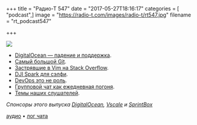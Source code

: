 +++
title = "Радио-Т 547"
date = "2017-05-27T18:16:17"
categories = [ "podcast",]
image = "https://radio-t.com/images/radio-t/rt547.jpg"
filename = "rt_podcast547"

+++

![](https://radio-t.com/images/radio-t/rt547.jpg)

- [DigitalOcean — падение и поддержка](https://status.digitalocean.com/incidents/0t54zmb3f1vm).
- [Самый большой Git](https://blogs.msdn.microsoft.com/bharry/2017/05/24/the-largest-git-repo-on-the-planet/).
- [Застрявшие в Vim на Stack Overflow](https://thenextweb.com/dd/2017/05/24/vim-complicated-million-people-looked-exit-stack-overflow/).
- [DJI Spark для сэлфи](https://www.slashgear.com/dji-spark-drone-gesture-pilot-pricing-camera-autopilot-details-24486246/).
- [DevOps это не роль](https://dev.jlelse.eu/devops-is-a-culture-not-a-role-be1bed149b0?gi=58da7e1959e3).
- [Групповой чат как ежедневная погоня](https://habrahabr.ru/company/alconost/blog/329422/).
- [Темы наших слушателей](https://radio-t.com/p/2017/05/23/prep-547/).

*Спонсоры этого выпуска [DigitalOcean](https://www.digitalocean.com), [Vscale](http://bit.ly/radio-t_vscale) и [SprintBox](http://bit.ly/2qfc9W8)*

[аудио](http://cdn.radio-t.com/rt_podcast547.mp3) • [лог чата](http://chat.radio-t.com/logs/radio-t-547.html)
<audio src="http://cdn.radio-t.com/rt_podcast547.mp3" preload="none"></audio>
